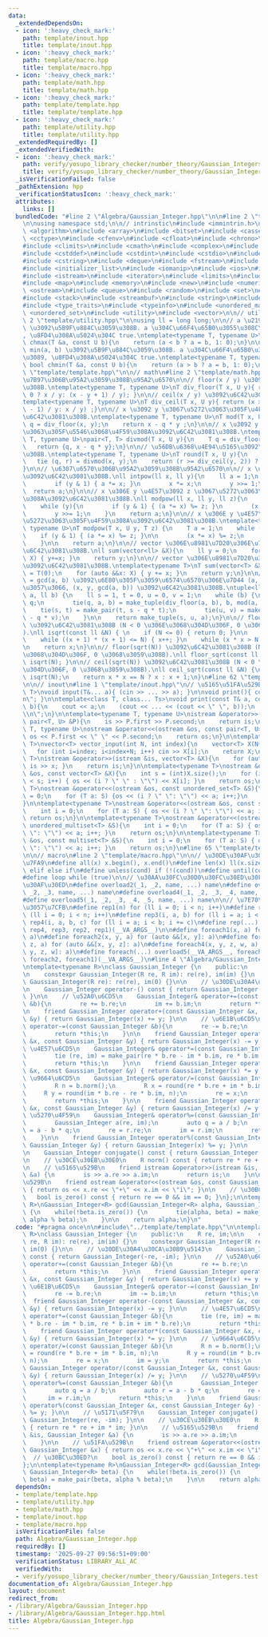 ```yaml
---
data:
  _extendedDependsOn:
  - icon: ':heavy_check_mark:'
    path: template/inout.hpp
    title: template/inout.hpp
  - icon: ':heavy_check_mark:'
    path: template/macro.hpp
    title: template/macro.hpp
  - icon: ':heavy_check_mark:'
    path: template/math.hpp
    title: template/math.hpp
  - icon: ':heavy_check_mark:'
    path: template/template.hpp
    title: template/template.hpp
  - icon: ':heavy_check_mark:'
    path: template/utility.hpp
    title: template/utility.hpp
  _extendedRequiredBy: []
  _extendedVerifiedWith:
  - icon: ':heavy_check_mark:'
    path: verify/yosupo_library_checker/number_theory/Gaussian_Integers.test.cpp
    title: verify/yosupo_library_checker/number_theory/Gaussian_Integers.test.cpp
  _isVerificationFailed: false
  _pathExtension: hpp
  _verificationStatusIcon: ':heavy_check_mark:'
  attributes:
    links: []
  bundledCode: "#line 2 \"Algebra/Gaussian_Integer.hpp\"\n\n#line 2 \"template/template.hpp\"\
    \n\nusing namespace std;\n\n// intrinstic\n#include <immintrin.h>\n\n#include\
    \ <algorithm>\n#include <array>\n#include <bitset>\n#include <cassert>\n#include\
    \ <cctype>\n#include <cfenv>\n#include <cfloat>\n#include <chrono>\n#include <cinttypes>\n\
    #include <climits>\n#include <cmath>\n#include <complex>\n#include <cstdarg>\n\
    #include <cstddef>\n#include <cstdint>\n#include <cstdio>\n#include <cstdlib>\n\
    #include <cstring>\n#include <deque>\n#include <fstream>\n#include <functional>\n\
    #include <initializer_list>\n#include <iomanip>\n#include <ios>\n#include <iostream>\n\
    #include <istream>\n#include <iterator>\n#include <limits>\n#include <list>\n\
    #include <map>\n#include <memory>\n#include <new>\n#include <numeric>\n#include\
    \ <ostream>\n#include <queue>\n#include <random>\n#include <set>\n#include <sstream>\n\
    #include <stack>\n#include <streambuf>\n#include <string>\n#include <tuple>\n\
    #include <type_traits>\n#include <typeinfo>\n#include <unordered_map>\n#include\
    \ <unordered_set>\n#include <utility>\n#include <vector>\n\n// utility\n#line\
    \ 2 \"template/utility.hpp\"\n\nusing ll = long long;\n\n// a \u2190 max(a, b)\
    \ \u3092\u5B9F\u884C\u3059\u308B. a \u304C\u66F4\u65B0\u3055\u308C\u305F\u3089\
    , \u8FD4\u308A\u5024\u304C true.\ntemplate<typename T, typename U>\ninline bool\
    \ chmax(T &a, const U b){\n    return (a < b ? a = b, 1: 0);\n}\n\n// a \u2190\
    \ min(a, b) \u3092\u5B9F\u884C\u3059\u308B. a \u304C\u66F4\u65B0\u3055\u308C\u305F\
    \u3089, \u8FD4\u308A\u5024\u304C true.\ntemplate<typename T, typename U>\ninline\
    \ bool chmin(T &a, const U b){\n    return (a > b ? a = b, 1: 0);\n}\n#line 59\
    \ \"template/template.hpp\"\n\n// math\n#line 2 \"template/math.hpp\"\n\n// \u9664\
    \u7B97\u306B\u95A2\u3059\u308B\u95A2\u6570\n\n// floor(x / y) \u3092\u6C42\u3081\
    \u308B.\ntemplate<typename T, typename U>\nT div_floor(T x, U y){ return (x >\
    \ 0 ? x / y: (x - y + 1) / y); }\n\n// ceil(x / y) \u3092\u6C42\u3081\u308B.\n\
    template<typename T, typename U>\nT div_ceil(T x, U y){ return (x > 0 ? (x + y\
    \ - 1) / y: x / y) ;}\n\n// x \u3092 y \u3067\u5272\u3063\u305F\u4F59\u308A\u3092\
    \u6C42\u3081\u308B.\ntemplate<typename T, typename U>\nT mod(T x, U y){\n    T\
    \ q = div_floor(x, y);\n    return x - q * y ;\n}\n\n// x \u3092 y \u3067\u5272\
    \u3063\u305F\u5546\u3068\u4F59\u308A\u3092\u6C42\u3081\u308B.\ntemplate<typename\
    \ T, typename U>\npair<T, T> divmod(T x, U y){\n    T q = div_floor(x, y);\n \
    \   return {q, x - q * y};\n}\n\n// \u56DB\u6368\u4E94\u5165\u3092\u6C42\u3081\
    \u308B.\ntemplate<typename T, typename U>\nT round(T x, U y){\n    T q, r;\n \
    \   tie (q, r) = divmod(x, y);\n    return (r >= div_ceil(y, 2)) ? q + 1 : q;\n\
    }\n\n// \u6307\u6570\u306B\u95A2\u3059\u308B\u95A2\u6570\n\n// x \u306E y \u4E57\
    \u3092\u6C42\u3081\u308B.\nll intpow(ll x, ll y){\n    ll a = 1;\n    while (y){\n\
    \        if (y & 1) { a *= x; }\n        x *= x;\n        y >>= 1;\n    }\n  \
    \  return a;\n}\n\n// x \u306E y \u4E57\u3092 z \u3067\u5272\u3063\u305F\u4F59\
    \u308A\u3092\u6C42\u3081\u308B.\nll modpow(ll x, ll y, ll z){\n    ll a = 1;\n\
    \    while (y){\n        if (y & 1) { (a *= x) %= z; }\n        (x *= x) %= z;\n\
    \        y >>= 1;\n    }\n    return a;\n}\n\n// x \u306E y \u4E57\u3092 z \u3067\
    \u5272\u3063\u305F\u4F59\u308A\u3092\u6C42\u3081\u308B.\ntemplate<typename T,\
    \ typename U>\nT modpow(T x, U y, T z) {\n    T a = 1;\n    while (y) {\n    \
    \    if (y & 1) { (a *= x) %= z; }\n\n        (x *= x) %= z;\n        y >>= 1;\n\
    \    }\n\n    return a;\n}\n\n// vector \u306E\u8981\u7D20\u306E\u7DCF\u548C\u3092\
    \u6C42\u3081\u308B.\nll sum(vector<ll> &X){\n    ll y = 0;\n    for (auto &&x:\
    \ X) { y+=x; }\n    return y;\n}\n\n// vector \u306E\u8981\u7D20\u306E\u7DCF\u548C\
    \u3092\u6C42\u3081\u308B.\ntemplate<typename T>\nT sum(vector<T> &X){\n    T y\
    \ = T(0);\n    for (auto &&x: X) { y += x; }\n    return y;\n}\n\n// a x + b y\
    \ = gcd(a, b) \u3092\u6E80\u305F\u3059\u6574\u6570\u306E\u7D44 (a, b) \u306B\u5BFE\
    \u3057\u3066, (x, y, gcd(a, b)) \u3092\u6C42\u3081\u308B.\ntuple<ll, ll, ll> Extended_Euclid(ll\
    \ a, ll b) {\n    ll s = 1, t = 0, u = 0, v = 1;\n    while (b) {\n        ll\
    \ q;\n        tie(q, a, b) = make_tuple(div_floor(a, b), b, mod(a, b));\n    \
    \    tie(s, t) = make_pair(t, s - q * t);\n        tie(u, v) = make_pair(v, u\
    \ - q * v);\n    }\n\n    return make_tuple(s, u, a);\n}\n\n// floor(sqrt(N))\
    \ \u3092\u6C42\u3081\u308B (N < 0 \u306E\u3068\u304D\u306F, 0 \u3068\u3059\u308B\
    ).\nll isqrt(const ll &N) { \n    if (N <= 0) { return 0; }\n\n    ll x = sqrt(N);\n\
    \    while ((x + 1) * (x + 1) <= N) { x++; }\n    while (x * x > N) { x--; }\n\
    \n    return x;\n}\n\n// floor(sqrt(N)) \u3092\u6C42\u3081\u308B (N < 0 \u306E\
    \u3068\u304D\u306F, 0 \u3068\u3059\u308B).\nll floor_sqrt(const ll &N) { return\
    \ isqrt(N); }\n\n// ceil(sqrt(N)) \u3092\u6C42\u3081\u308B (N < 0 \u306E\u3068\
    \u304D\u306F, 0 \u3068\u3059\u308B).\nll ceil_sqrt(const ll &N) {\n    ll x =\
    \ isqrt(N);\n    return x * x == N ? x : x + 1;\n}\n#line 62 \"template/template.hpp\"\
    \n\n// inout\n#line 1 \"template/inout.hpp\"\n// \u5165\u51FA\u529B\ntemplate<class...\
    \ T>\nvoid input(T&... a){ (cin >> ... >> a); }\n\nvoid print(){ cout << \"\\\
    n\"; }\n\ntemplate<class T, class... Ts>\nvoid print(const T& a, const Ts&...\
    \ b){\n    cout << a;\n    (cout << ... << (cout << \" \", b));\n    cout << \"\
    \\n\";\n}\n\ntemplate<typename T, typename U>\nistream &operator>>(istream &is,\
    \ pair<T, U> &P){\n    is >> P.first >> P.second;\n    return is;\n}\n\ntemplate<typename\
    \ T, typename U>\nostream &operator<<(ostream &os, const pair<T, U> &P){\n   \
    \ os << P.first << \" \" << P.second;\n    return os;\n}\n\ntemplate<typename\
    \ T>\nvector<T> vector_input(int N, int index){\n    vector<T> X(N+index);\n \
    \   for (int i=index; i<index+N; i++) cin >> X[i];\n    return X;\n}\n\ntemplate<typename\
    \ T>\nistream &operator>>(istream &is, vector<T> &X){\n    for (auto &x: X) {\
    \ is >> x; }\n    return is;\n}\n\ntemplate<typename T>\nostream &operator<<(ostream\
    \ &os, const vector<T> &X){\n    int s = (int)X.size();\n    for (int i = 0; i\
    \ < s; i++) { os << (i ? \" \" : \"\") << X[i]; }\n    return os;\n}\n\ntemplate<typename\
    \ T>\nostream &operator<<(ostream &os, const unordered_set<T> &S){\n    int i\
    \ = 0;\n    for (T a: S) {os << (i ? \" \": \"\") << a; i++;}\n    return os;\n\
    }\n\ntemplate<typename T>\nostream &operator<<(ostream &os, const set<T> &S){\n\
    \    int i = 0;\n    for (T a: S) { os << (i ? \" \": \"\") << a; i++; }\n   \
    \ return os;\n}\n\ntemplate<typename T>\nostream &operator<<(ostream &os, const\
    \ unordered_multiset<T> &S){\n    int i = 0;\n    for (T a: S) { os << (i ? \"\
    \ \": \"\") << a; i++; }\n    return os;\n}\n\ntemplate<typename T>\nostream &operator<<(ostream\
    \ &os, const multiset<T> &S){\n    int i = 0;\n    for (T a: S) { os << (i ? \"\
    \ \": \"\") << a; i++; }\n    return os;\n}\n#line 65 \"template/template.hpp\"\
    \n\n// macro\n#line 2 \"template/macro.hpp\"\n\n// \u30DE\u30AF\u30ED\u306E\u5B9A\
    \u7FA9\n#define all(x) x.begin(), x.end()\n#define len(x) ll(x.size())\n#define\
    \ elif else if\n#define unless(cond) if (!(cond))\n#define until(cond) while (!(cond))\n\
    #define loop while (true)\n\n// \u30AA\u30FC\u30D0\u30FC\u30ED\u30FC\u30C9\u30DE\
    \u30AF\u30ED\n#define overload2(_1, _2, name, ...) name\n#define overload3(_1,\
    \ _2, _3, name, ...) name\n#define overload4(_1, _2, _3, _4, name, ...) name\n\
    #define overload5(_1, _2, _3, _4, _5, name, ...) name\n\n// \u7E70\u308A\u8FD4\
    \u3057\u7CFB\n#define rep1(n) for (ll i = 0; i < n; i++)\n#define rep2(i, n) for\
    \ (ll i = 0; i < n; i++)\n#define rep3(i, a, b) for (ll i = a; i < b; i++)\n#define\
    \ rep4(i, a, b, c) for (ll i = a; i < b; i += c)\n#define rep(...) overload4(__VA_ARGS__,\
    \ rep4, rep3, rep2, rep1)(__VA_ARGS__)\n\n#define foreach1(x, a) for (auto &&x:\
    \ a)\n#define foreach2(x, y, a) for (auto &&[x, y]: a)\n#define foreach3(x, y,\
    \ z, a) for (auto &&[x, y, z]: a)\n#define foreach4(x, y, z, w, a) for (auto &&[x,\
    \ y, z, w]: a)\n#define foreach(...) overload5(__VA_ARGS__, foreach4, foreach3,\
    \ foreach2, foreach1)(__VA_ARGS__)\n#line 4 \"Algebra/Gaussian_Integer.hpp\"\n\
    \ntemplate<typename R>\nclass Gaussian_Integer {\n    public:\n    R re, im;\n\
    \n    constexpr Gaussian_Integer(R re, R im): re(re), im(im) {}\n    constexpr\
    \ Gaussian_Integer(R re): re(re), im(0) {}\n\n    // \u30DE\u30A4\u30CA\u30B9\u5143\
    \n    Gaussian_Integer operator-() const { return Gaussian_Integer(-re, -im);\
    \ }\n\n    // \u52A0\u6CD5\n    Gaussian_Integer& operator+=(const Gaussian_Integer\
    \ &b){\n        re += b.re;\n        im += b.im;\n        return *this;\n    }\n\
    \n    friend Gaussian_Integer operator+(const Gaussian_Integer &x, const Gaussian_Integer\
    \ &y) { return Gaussian_Integer(x) += y; }\n\n    // \u6E1B\u6CD5\n    Gaussian_Integer&\
    \ operator-=(const Gaussian_Integer &b){\n        re -= b.re;\n        im -= b.im;\n\
    \        return *this;\n    }\n\n    friend Gaussian_Integer operator-(const Gaussian_Integer\
    \ &x, const Gaussian_Integer &y) { return Gaussian_Integer(x) -= y; }\n\n    //\
    \ \u4E57\u6CD5\n    Gaussian_Integer& operator*=(const Gaussian_Integer &b){\n\
    \        tie (re, im) = make_pair(re * b.re - im * b.im, re * b.im + im * b.re);\n\
    \        return *this;\n    }\n\n    friend Gaussian_Integer operator*(const Gaussian_Integer\
    \ &x, const Gaussian_Integer &y) { return Gaussian_Integer(x) *= y; }\n\n    //\
    \ \u9664\u6CD5\n    Gaussian_Integer& operator/=(const Gaussian_Integer &b){\n\
    \        R n = b.norm();\n        R x = round(re * b.re + im * b.im, n);\n   \
    \     R y = round(im * b.re - re * b.im, n);\n        re = x;\n        im = y;\n\
    \        return *this;\n    }\n\n    friend Gaussian_Integer operator/(const Gaussian_Integer\
    \ &x, const Gaussian_Integer &y) { return Gaussian_Integer(x) /= y; }\n\n    //\
    \ \u5270\u4F59\n    Gaussian_Integer& operator%=(const Gaussian_Integer &b){\n\
    \        Gaussian_Integer a(re, im);\n        auto q = a / b;\n        auto r\
    \ = a - b * q;\n        re = r.re;\n        im = r.im;\n        return *this;\n\
    \    }\n\n    friend Gaussian_Integer operator%(const Gaussian_Integer &x, const\
    \ Gaussian_Integer &y) { return Gaussian_Integer(x) %= y; }\n\n    // \u5171\u5F79\
    \n    Gaussian_Integer conjugate() const { return Gaussian_Integer(re, -im); }\n\
    \n    // \u30CE\u30EB\u30E0\n    R norm() const { return re * re + im * im; }\n\
    \n    // \u5165\u529B\n    friend istream &operator>>(istream &is, Gaussian_Integer\
    \ &a) {\n        is >> a.re >> a.im;\n        return is;\n    }\n\n    // \u51FA\
    \u529B\n    friend ostream &operator<<(ostream &os, const Gaussian_Integer &x)\
    \ { return os << x.re << \"+\" << x.im << \"i\"; }\n\n    // \u30BC\u30ED?\n \
    \   bool is_zero() const { return re == 0 && im == 0; }\n};\n\ntemplate<typename\
    \ R>\nGaussian_Integer<R> gcd(Gaussian_Integer<R> alpha, Gaussian_Integer<R> beta)\
    \ {\n    while(!beta.is_zero()) {\n        tie(alpha, beta) = make_pair(beta,\
    \ alpha % beta);\n    }\n\n    return alpha;\n}\n"
  code: "#pragma once\n\n#include\"../template/template.hpp\"\n\ntemplate<typename\
    \ R>\nclass Gaussian_Integer {\n    public:\n    R re, im;\n\n    constexpr Gaussian_Integer(R\
    \ re, R im): re(re), im(im) {}\n    constexpr Gaussian_Integer(R re): re(re),\
    \ im(0) {}\n\n    // \u30DE\u30A4\u30CA\u30B9\u5143\n    Gaussian_Integer operator-()\
    \ const { return Gaussian_Integer(-re, -im); }\n\n    // \u52A0\u6CD5\n    Gaussian_Integer&\
    \ operator+=(const Gaussian_Integer &b){\n        re += b.re;\n        im += b.im;\n\
    \        return *this;\n    }\n\n    friend Gaussian_Integer operator+(const Gaussian_Integer\
    \ &x, const Gaussian_Integer &y) { return Gaussian_Integer(x) += y; }\n\n    //\
    \ \u6E1B\u6CD5\n    Gaussian_Integer& operator-=(const Gaussian_Integer &b){\n\
    \        re -= b.re;\n        im -= b.im;\n        return *this;\n    }\n\n  \
    \  friend Gaussian_Integer operator-(const Gaussian_Integer &x, const Gaussian_Integer\
    \ &y) { return Gaussian_Integer(x) -= y; }\n\n    // \u4E57\u6CD5\n    Gaussian_Integer&\
    \ operator*=(const Gaussian_Integer &b){\n        tie (re, im) = make_pair(re\
    \ * b.re - im * b.im, re * b.im + im * b.re);\n        return *this;\n    }\n\n\
    \    friend Gaussian_Integer operator*(const Gaussian_Integer &x, const Gaussian_Integer\
    \ &y) { return Gaussian_Integer(x) *= y; }\n\n    // \u9664\u6CD5\n    Gaussian_Integer&\
    \ operator/=(const Gaussian_Integer &b){\n        R n = b.norm();\n        R x\
    \ = round(re * b.re + im * b.im, n);\n        R y = round(im * b.re - re * b.im,\
    \ n);\n        re = x;\n        im = y;\n        return *this;\n    }\n\n    friend\
    \ Gaussian_Integer operator/(const Gaussian_Integer &x, const Gaussian_Integer\
    \ &y) { return Gaussian_Integer(x) /= y; }\n\n    // \u5270\u4F59\n    Gaussian_Integer&\
    \ operator%=(const Gaussian_Integer &b){\n        Gaussian_Integer a(re, im);\n\
    \        auto q = a / b;\n        auto r = a - b * q;\n        re = r.re;\n  \
    \      im = r.im;\n        return *this;\n    }\n\n    friend Gaussian_Integer\
    \ operator%(const Gaussian_Integer &x, const Gaussian_Integer &y) { return Gaussian_Integer(x)\
    \ %= y; }\n\n    // \u5171\u5F79\n    Gaussian_Integer conjugate() const { return\
    \ Gaussian_Integer(re, -im); }\n\n    // \u30CE\u30EB\u30E0\n    R norm() const\
    \ { return re * re + im * im; }\n\n    // \u5165\u529B\n    friend istream &operator>>(istream\
    \ &is, Gaussian_Integer &a) {\n        is >> a.re >> a.im;\n        return is;\n\
    \    }\n\n    // \u51FA\u529B\n    friend ostream &operator<<(ostream &os, const\
    \ Gaussian_Integer &x) { return os << x.re << \"+\" << x.im << \"i\"; }\n\n  \
    \  // \u30BC\u30ED?\n    bool is_zero() const { return re == 0 && im == 0; }\n\
    };\n\ntemplate<typename R>\nGaussian_Integer<R> gcd(Gaussian_Integer<R> alpha,\
    \ Gaussian_Integer<R> beta) {\n    while(!beta.is_zero()) {\n        tie(alpha,\
    \ beta) = make_pair(beta, alpha % beta);\n    }\n\n    return alpha;\n}"
  dependsOn:
  - template/template.hpp
  - template/utility.hpp
  - template/math.hpp
  - template/inout.hpp
  - template/macro.hpp
  isVerificationFile: false
  path: Algebra/Gaussian_Integer.hpp
  requiredBy: []
  timestamp: '2025-09-27 09:56:51+09:00'
  verificationStatus: LIBRARY_ALL_AC
  verifiedWith:
  - verify/yosupo_library_checker/number_theory/Gaussian_Integers.test.cpp
documentation_of: Algebra/Gaussian_Integer.hpp
layout: document
redirect_from:
- /library/Algebra/Gaussian_Integer.hpp
- /library/Algebra/Gaussian_Integer.hpp.html
title: Algebra/Gaussian_Integer.hpp
---
```

